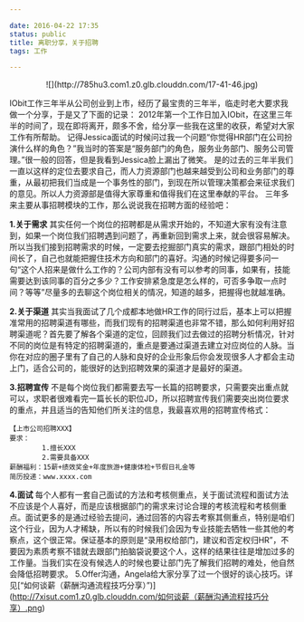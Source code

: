```yaml
---

date: 2016-04-22 17:35
status: public
title: 离职分享，关于招聘
tags: 工作

---
```


<center>
![](http://785hu3.com1.z0.glb.clouddn.com/17-41-46.jpg)
</center>

IObit工作三年半从公司创业到上市，经历了最宝贵的三年半，临走时老大要求我做一个分享，于是又了下面的记录：
2012年第一个工作日加入IObit，在这里三年半的时间了，现在即将离开，颇多不舍，给分享一些我在这里的收获，希望对大家工作有所帮助。
记得Jessica面试的时候问过我一个问题“你觉得HR部门在公司扮演什么样的角色？”我当时的答案是“服务部门的角色，服务业务部门、服务公司管理。”很一般的回答，但是我看到Jessica脸上漏出了微笑。
是的过去的三年半我们一直以这样的定位去要求自己，而人力资源部门也越来越受到公司和业务部门的尊重，从最初把我们当成是一个事务性的部门，到现在所以管理决策都会来征求我们的意见。所以人力资源部是值得大家尊重和值得我们在这里奉献的平台。
三年多来主要从事招聘模块的工作，那么说说我在招聘方面的经验吧：

**1.关于需求**
其实任何一个岗位的招聘都是从需求开始的，不知道大家有没有注意到，如果一个岗位我们招聘遇到问题了，再重新回到需求上来，就会很容易解决。所以当我们接到招聘需求的时候，一定要去挖掘部门真实的需求，跟部门相处的时间长了，自己也就能把握住技术方向和部门的喜好。沟通的时候记得要多问一句“这个人招来是做什么工作的？公司内部有没有可以参考的同事，如果有，技能需要达到该同事的百分之多少？工作安排紧急度是怎么样的，可否多争取一点时间？等等”尽量多的去聊这个岗位相关的情况，知道的越多，把握得也就越准确。

**2.关于渠道**
其实当我面试了几个成都本地做HR工作的同行过后，基本上可以把握准常用的招聘渠道有哪些，而我们现有的招聘渠道也非常不错，那么如何利用好招聘渠道呢？首先要了解各个渠道的定位，回顾我们过去做过的招聘分析情况，针对不同的岗位是有特定的招聘渠道的，重点是要通过渠道去建立对应岗位的人脉。当你在对应的圈子里有了自己的人脉和良好的企业形象后你会发现很多人才都会主动上门，适合公司的，能很好的达到招聘效果的渠道才是最好的渠道。

**3.招聘宣传**
不是每个岗位我们都需要去写一长篇的招聘要求，只需要突出重点就可以，求职者很难看完一篇长长的职位JD，所以招聘宣传我们需要突出岗位要求的重点，并且适当的告知他们所关注的信息，我最喜欢用的招聘宣传格式：
```
【上市公司招聘XXX】
要求：
        1.擅长XXX
        2.需要具备XXX
薪酬福利：15薪+绩效奖金+年度旅游+健康体检+节假日礼金等
简历投递：www.xxxx.com
```

**4.面试**
每个人都有一套自己面试的方法和考核侧重点，关于面试流程和面试方法不应该是个人喜好，而是应该根据部门的需求来讨论合理的考核流程和考核侧重点。面试更多的是通过经验去提问，通过回答的内容去考察其侧重点，特别是咱们这个行业，因为人才稀缺，所以有的时候我们会因为专业技能去牺牲一些其他的考察点，这个很正常。保证基本的原则是“录用权给部门，建议和否定权归HR”，不要因为素质考察不错就去跟部门拍脑袋说要这个人，这样的结果往往是增加过多的工作量。当我们实在没有候选人的时候也要让部门先了解我们招聘的难处，他自然会降低招聘要求。
5.Offer沟通，Angela给大家分享了过一个很好的谈心技巧。详见[“如何谈薪（薪酬沟通流程技巧分享）”)]
(http://7xisut.com1.z0.glb.clouddn.com/如何谈薪（薪酬沟通流程技巧分享）.png)
